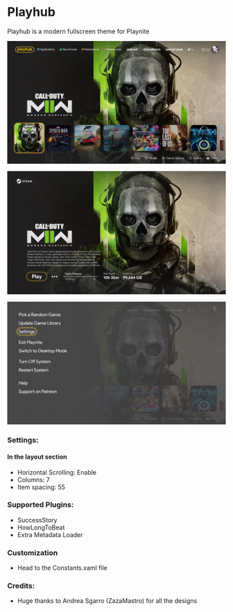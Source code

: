 # Playhub
Playhub is a modern fullscreen theme for Playnite

![Main](https://github.com/AnthelI/Playhub/raw/main/Media/1Main.jpg)

![GameDetails](https://github.com/AnthelI/Playhub/raw/main/Media/2Game%20Details.jpg)

![MainMenu](https://github.com/AnthelI/Playhub/raw/main/Media/MainMenu.jpg)

### Settings:
#### In the layout section
* Horizontal Scrolling: Enable
* Columns: 7
* Item spacing: 55

### Supported Plugins:
* SuccessStory
* HowLongToBeat
* Extra Metadata Loader

### Customization
* Head to the Constants.xaml file

### Credits:
* Huge thanks to Andrea Sgarro (ZazaMastro) for all the designs
